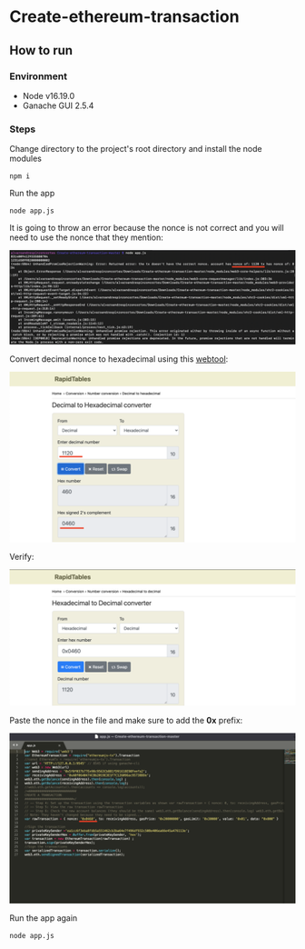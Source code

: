 # Create-ethereum-transaction



## How to run

### Environment
- Node v16.19.0
- Ganache GUI 2.5.4

### Steps

Change directory to the project's root directory and install the node modules

```
npm i

```

Run the app

```
node app.js
```

It is going to throw an error because the nonce is not correct and you will need to use the nonce that they mention:

![nonce error](https://github.com/andresaaap/Create-ethereum-transaction/blob/master/img/error-nonce.png?raw=true)

Convert decimal nonce to hexadecimal using this [webtool](https://www.rapidtables.com/convert/number/decimal-to-hex.html):

![Decimal to hex converted](https://github.com/andresaaap/Create-ethereum-transaction/blob/master/img/decimal-hex.png?raw=true)

Verify:


![verify hex](https://github.com/andresaaap/Create-ethereum-transaction/blob/master/img/verify-hex.png?raw=true)

Paste the nonce in the file and make sure to add the **0x** prefix:

![paste nonce to file](https://github.com/andresaaap/Create-ethereum-transaction/blob/master/img/paste-nonce.png?raw=true)

Run the app again

```
node app.js
```

